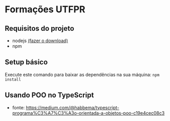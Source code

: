 # Formações UTFPR

## Requisitos do projeto
- nodejs [(fazer o download)](https://nodejs.org/en/download)
- npm

## Setup básico
Execute este comando para baixar as dependências na sua máquina: `npm install`

## Usando POO no TypeScript
- fonte: <https://medium.com/@habbema/typescript-programa%C3%A7%C3%A3o-orientada-a-objetos-poo-c19e4cec08c3>